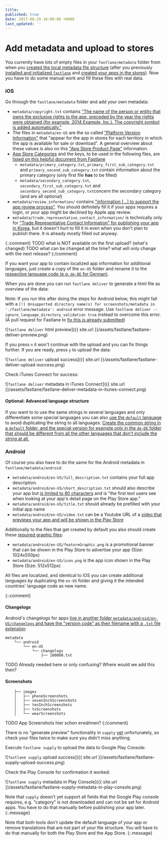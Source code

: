 ```yaml
---
title: 
published: true
date: 2017-08-29 16:00:00 +0000
last_updated: ''
---
```

# Add metadata and upload to stores

You currently have lots of empty files in your `fastlane/metadata` folder from when you [created the local metadata file structure](create-local-file-structure.md) (after you previously [installed and initialized `fastlane`](install-and-initialize-fastlane-for-your-cordova-ios-and-android-apps.md) and [created your apps in the stores](create-your-remotes-app-with-fastlane.md)). Now you have to do some manual work and fill these files with real data. 

### iOS

Go through the `fastlane/metadata` folder and add your own metadata:

* `metadata/copyright.txt` contains ["The name of the person or entity that owns the exclusive rights to the app, preceded by the year the rights were obtained (for example, 2014 Example, Inc.). The copyright symbol is added automatically."](https://developer.apple.com/library/content/documentation/LanguagesUtilities/Conceptual/iTunesConnect_Guide/Chapters/Properties.html#//apple_ref/doc/uid/TP40011225-CH26-SW3)
* The files in `metadata/en-US` are the so called ["Platform Version Information"](https://developer.apple.com/library/content/documentation/LanguagesUtilities/Conceptual/iTunesConnect_Guide/Chapters/Properties.html#//apple_ref/doc/uid/TP40011225-CH26-SW3) that "appear for the app in stores for each territory in which the app is available for sale or download". A general overview about these values is also on this ["App Store Product Page"](https://developer.apple.com/app-store/product-page/) information.
* [App Store Categories](https://developer.apple.com/app-store/categories/) and the keys, to be used in the following files, are [listed on this helpful document from Fastlane](https://github.com/fastlane/fastlane/blob/master/deliver/Reference.md#available-categories)
    * `metadata/primary_category.txt`, `primary_first_sub_category.txt` and `primary_second_sub_category.txt` contain information about the primary category (only first file **has** to be filled)
    * `metadata/secondary_category.txt`, `secondary_first_sub_category.txt` and `secondary_second_sub_category.txt`concern the secondary category (and are all optional)
* `metadata/review_information/` contains ["information [...] to support the app review process"](https://developer.apple.com/library/content/documentation/LanguagesUtilities/Conceptual/iTunesConnect_Guide/Chapters/Properties.html#//apple_ref/doc/uid/TP40011225-CH26-SW8). You should definitely fill it if your apps requires a login, or your app might be declined by Apple app review.
* `metadata/trade_representative_contact_information/` is technically only for ["Trade Representative Contact Information" for publishing your app in Korea](https://developer.apple.com/library/content/documentation/LanguagesUtilities/Conceptual/iTunesConnect_Guide/Chapters/Properties.html#//apple_ref/doc/uid/TP40011225-CH26-SW9), but it doesn't hurt to fill it in even when you don't plan to publish there. It is already mostly filled out anyway.

{::comment}
TODO what is NOT available on the first upload? (what's changed)
TODO what can be changed all the time? what will only change with the next release?
{:/comment}

If you want your app to contain localized app information for additional languages, just create a copy of the `en-US` folder and rename it to the [respective language code (e.g. `de-DE` for German)](https://github.com/fastlane/fastlane/blob/master/deliver/Reference.md#available-languages).

When you are done you can run `fastlane deliver` to generate a html file as overview of the data:

Note: If you run this after doing the steps for Android below, this might fail with a `[!] Unsupported directory name(s) for screenshots/metadata in './fastlane/metadata': android` error message. Use `fastlane deliver --ignore_language_directory_validation true` instead to overcome this error. (A pull request for Fastlane to [fix this is already submitted](https://github.com/fastlane/fastlane/pull/10267))

![`fastlane deliver` html preview]({{ site.url }}/assets/fastlane/fastlane-deliver-preview.png)

If you press `n` it won't continue with the upload and you can fix things further. If you are ready, press `y` to upload the data:

![`fastlane deliver` upload success]({{ site.url }}/assets/fastlane/fastlane-deliver-upload-success.png)

Check iTunes Connect for success:

![`fastlane deliver` metadata in iTunes Connect]({{ site.url }}/assets/fastlane/fastlane-deliver-metadata-in-itunes-connect.png)

#### Optional: Advanced language structure

If you want to to use the same strings in several languages and only differentiate some special languages you can also [use the `default` language](https://github.com/fastlane/fastlane/tree/master/deliver#default-values) to avoid duplicating the string to all languages: [Create the common string in a `default` folder, and the special version for example only in the `de-DE` folder that should be different from all the other languages that don't include the string at all.](https://github.com/fastlane/fastlane/tree/master/deliver#default-values) 

### Android

Of course you also have to do the same for the Android metadata in `fastlane/metadata/android`:

* `metadata/android/en-US/full_description.txt` contains your full app description.
* `metadata/android/en-US/short_description.txt` should also describe your app but [is limited to 80 characters](https://support.google.com/googleplay/android-developer/answer/113469#store_listing) and is "the first text users see when looking at your app's detail page on the Play Store app."
* `metadata/android/en-US/title.txt` should already be prefilled with your initial app name
* `metadata/android/en-US/video.txt` can be a Youtube URL of a [video that previews your app and will be shown in the Play Store](https://support.google.com/googleplay/android-developer/answer/1078870)

Additionally to the files that get created by default you also should create these [required graphic files](https://support.google.com/googleplay/android-developer/answer/1078870):

* `metadata/android/en-US/featureGraphic.png` is a promotional banner that can be shown in the Play Store to advertise your app (Size: 1024x500px)
* `metadata/android/en-US/icon.png` is the app icon shown in the Play Store (Size: 512x512px)

All files are localized, and identical to iOS you can create additional languages by duplicating the `en-US` folder and giving it the intended countries' language code as new name.

{::comment}
#### Changelogs 

Android's changelogs for apps [live in another folder `metadata/android/en-US/changelogs` and have the "version code" as their filename with a `.txt` file extension](https://github.com/fastlane/fastlane/tree/master/supply#changelogs-whats-new):

```
metadata
    └── android
        └── en-US
            └── changelogs
                ├── 100000.txt

```
TODO Already needed here or only confusing? Where would we add this then?

#### Screenshots

```
    ├── images
    │   ├── phoneScreenshots
    │   ├── sevenInchScreenshots
    │   ├── tenInchScreenshots
    │   ├── tvScreenshots
    │   └── wearScreenshots

```
TODO App Screenshots hier schon erwähnen?
{:/comment}

There is no "generate preview" functionality in `supply` [yet](https://github.com/fastlane/fastlane/issues/9960) unfortunately, so check your files twice to make sure you didn't miss anything. 

Execute `fastlane supply` to upload the data to Google Play Console:

![`fastlane supply` upload success]({{ site.url }}/assets/fastlane/fastlane-supply-upload-success.png)

Check the Play Console for confirmation it worked:

![`fastlane supply` metadata in Play Console]({{ site.url }}/assets/fastlane/fastlane-supply-metadata-in-play-console.png)

Note that `supply` doesn't yet support all fields that the Google Play console requires, e.g. "category" is not downloaded and can not be set for Android apps. You have to do that manually before publishing your app later.
{:.message}

Note that both tools don't update the default language of your app or remove translations that are not part of your file structure. You will have to do that manually for both the Play Store and the App Store.
{:.message}